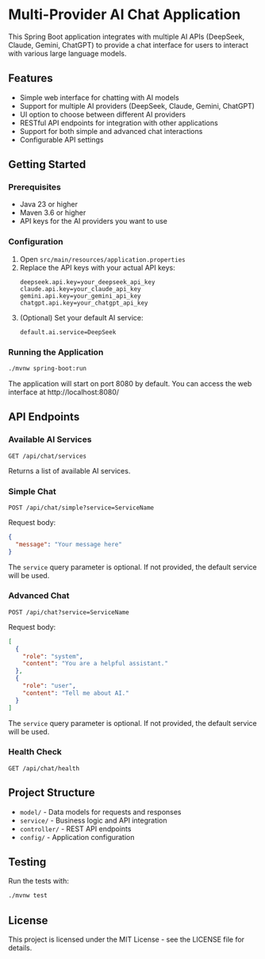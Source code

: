 # Multi-Provider AI Chat Application

This Spring Boot application integrates with multiple AI APIs (DeepSeek, Claude, Gemini, ChatGPT) to provide a chat interface for users to interact with various large language models.

## Features

- Simple web interface for chatting with AI models
- Support for multiple AI providers (DeepSeek, Claude, Gemini, ChatGPT)
- UI option to choose between different AI providers
- RESTful API endpoints for integration with other applications
- Support for both simple and advanced chat interactions
- Configurable API settings

## Getting Started

### Prerequisites

- Java 23 or higher
- Maven 3.6 or higher
- API keys for the AI providers you want to use

### Configuration

1. Open `src/main/resources/application.properties`
2. Replace the API keys with your actual API keys:
   ```
   deepseek.api.key=your_deepseek_api_key
   claude.api.key=your_claude_api_key
   gemini.api.key=your_gemini_api_key
   chatgpt.api.key=your_chatgpt_api_key
   ```
3. (Optional) Set your default AI service:
   ```
   default.ai.service=DeepSeek
   ```

### Running the Application

```bash
./mvnw spring-boot:run
```

The application will start on port 8080 by default. You can access the web interface at http://localhost:8080/

## API Endpoints

### Available AI Services

```
GET /api/chat/services
```

Returns a list of available AI services.

### Simple Chat

```
POST /api/chat/simple?service=ServiceName
```

Request body:
```json
{
  "message": "Your message here"
}
```

The `service` query parameter is optional. If not provided, the default service will be used.

### Advanced Chat

```
POST /api/chat?service=ServiceName
```

Request body:
```json
[
  {
    "role": "system",
    "content": "You are a helpful assistant."
  },
  {
    "role": "user",
    "content": "Tell me about AI."
  }
]
```

The `service` query parameter is optional. If not provided, the default service will be used.

### Health Check

```
GET /api/chat/health
```

## Project Structure

- `model/` - Data models for requests and responses
- `service/` - Business logic and API integration
- `controller/` - REST API endpoints
- `config/` - Application configuration

## Testing

Run the tests with:

```bash
./mvnw test
```

## License

This project is licensed under the MIT License - see the LICENSE file for details.
